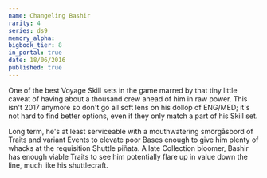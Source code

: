 ```yaml
---
name: Changeling Bashir
rarity: 4
series: ds9
memory_alpha:
bigbook_tier: 8
in_portal: true
date: 18/06/2016
published: true
---
```


One of the best Voyage Skill sets in the game marred by that tiny little caveat of having about a thousand crew ahead of him in raw power. This isn't 2017 anymore so don't go all soft lens on his dollop of ENG/MED; it's not hard to find better options, even if they only match a part of his Skill set.

Long term, he's at least serviceable with a mouthwatering smörgåsbord of Traits and variant Events to elevate poor Bases enough to give him plenty of whacks at the requisition Shuttle piñata. A late Collection bloomer, Bashir has enough viable Traits to see him potentially flare up in value down the line, much like his shuttlecraft.
